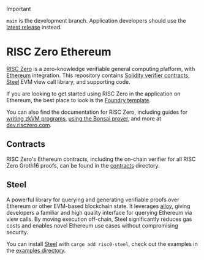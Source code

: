 > [!IMPORTANT]
> `main` is the development branch.
> Application developers should use the [latest release](https://github.com/risc0/risc0-ethereum/releases) instead.

# RISC Zero Ethereum

[RISC Zero] is a zero-knowledge verifiable general computing platform, with [Ethereum] integration.
This repository contains [Solidity verifier contracts][contracts], [Steel] EVM view call library, and supporting code.

If you are looking to get started using RISC Zero in the application on Ethereum, the best place to look is the [Foundry template][template].

You can also find the documentation for RISC Zero, including guides for [writing zkVM programs][risc0-quickstart], [using the Bonsai prover][bonsai-quickstart], and more at [dev.risczero.com].

## Contracts

RISC Zero's Ethereum contracts, including the on-chain verifier for all RISC Zero Groth16 proofs, can be found in the [contracts] directory.

## Steel

A powerful library for querying and generating verifiable proofs over Ethereum or other EVM-based blockchain state. It leverages [alloy], giving developers a familiar and high quality interface for querying Ethereum via view calls. By moving execution off-chain, Steel significantly reduces gas costs and enables novel Ethereum use cases without compromising security.

You can install [Steel] with `cargo add risc0-steel`, check out the examples in the [examples directory](./examples/erc20-counter).

[RISC Zero]: https://github.com/risc0/risc0
[Ethereum]: https://ethereum.org/
[contracts]: ./contracts
[Steel]: ./steel
[template]: https://github.com/risc0/bonsai-foundry-template
[dev.risczero.com]: https://dev.risczero.com
[risc0-quickstart]: https://dev.risczero.com/api/zkvm/quickstart
[bonsai-quickstart]: https://dev.risczero.com/api/bonsai/quickstart
[alloy]: https://github.com/alloy-rs
